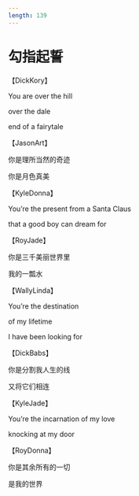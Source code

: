 ```yaml
---
length: 139
---
```


# 勾指起誓

【DickKory】

You are over the hill

over the dale

end of a fairytale

【JasonArt】

你是理所当然的奇迹

你是月色真美

【KyleDonna】

You’re the present from a Santa Claus

that a good boy can dream for

【RoyJade】

你是三千美丽世界里

我的一瓢水

【WallyLinda】

You’re the destination

of my lifetime

I have been looking for

【DickBabs】

你是分割我人生的线

又将它们相连

【KyleJade】

You’re the incarnation of my love

knocking at my door

【RoyDonna】

你是其余所有的一切

是我的世界
